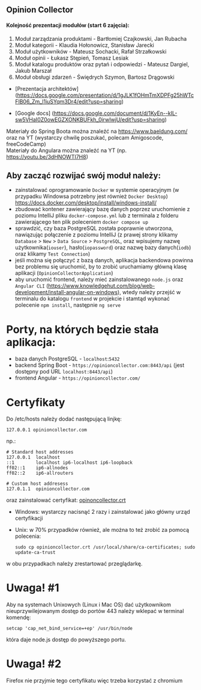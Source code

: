 ## Opinion Collector

#### Kolejność prezentacji modułów (start 6 zajęcia):

1. Moduł zarządzania produktami - Bartłomiej Czajkowski, Jan Rubacha
2. Moduł kategorii - Klaudia Hołonowicz, Stanisław Jarecki
3. Moduł użytkowników - Mateusz Sochacki, Rafał Strzałkowski
4. Moduł opinii - Łukasz Stępień, Tomasz Lesiak
5. Moduł katalogu produktów oraz pytań i odpowiedzi - Mateusz Dargiel, Jakub Marszał
6. Moduł obsługi zdarzeń - Świędrych Szymon, Bartosz Drągowski


- [Prezentacja architektów] (https://docs.google.com/presentation/d/1gJLK1fOHmTmXDPFg25hWTcFlB06_Zm_l1iuSYqm3Dr4/edit?usp=sharing)

- [Google docs] (https://docs.google.com/document/d/1KyEn--kIL-sw5VHaI0Z0owEGZXONKBUFkh_0irwIwjU/edit?usp=sharing)

Materiały do Spring Boota można znaleźć na https://www.baeldung.com/ oraz na YT (wystarczy chwilę poszukać, polecam
Amigoscode, freeCodeCamp)  
Materiały do Angulara można znaleźć na YT (np. https://youtu.be/3dHNOWTI7H8)

## Aby zacząć rozwijać swój moduł należy:

- zainstalować oprogramowanie `Docker` w systemie operacyjnym (w przypadku Windowsa potrzebny jest
  również `Docker Desktop`) https://docs.docker.com/desktop/install/windows-install/
- zbudować kontener zawierający bazę danych poprzez uruchomienie z poziomu IntelliJ pliku `docker-compose.yml` lub z
  terminala z folderu zawierającego ten plik poleceniem `docker compose up`
- sprawdzić, czy baza PostgreSQL została poprawnie utworzona, nawiązując połączenie z poziomu IntelliJ (z prawej strony
  klikamy `Database` > `New` > `Data Source` > `PostgreSQL`, oraz wpisujemy nazwę użytkownika(`iouser`),
  hasło(`iopassword`) oraz nazwę bazy danych(`iodb`) oraz klikamy `Test Connection`)
- jeśli można się połączyć z bazą danych, aplikacja backendowa powinna bez problemu się uruchomić, by to zrobić
  uruchamiamy główną klasę aplikacji (`OpinionCollectorApplication`)
- aby uruchomić frontend, należy mieć zainstalowanego `node.js`
  oraz `Angular CLI` (https://www.knowledgehut.com/blog/web-development/install-angular-on-windows), wtedy należy
  przejść w terminalu do katalogu `frontend` w projekcie i stamtąd wykonać polecenie `npm install`, następnie `ng serve`

# Porty, na których będzie stała aplikacja:

- baza danych PostgreSQL - `localhost`:`5432`
- backend Spring Boot - `https://opinioncollector.com:8443/api` (jest dostępny pod URL `localhost:8443/api`)
- frontend Angular - `https://opinioncollector.com/`

# Certyfikaty

Do /etc/hosts należy dodać następującą linjkę:

```127.0.0.1 opinioncollector.com```

np.:

```
# Standard host addresses
127.0.0.1  localhost
::1        localhost ip6-localhost ip6-loopback
ff02::1    ip6-allnodes
ff02::2    ip6-allrouters

# Custom host addresess
127.0.1.1  opinioncollector.com
```

oraz zainstalować certyfikat:
[opinoncollector.crt](res/opinioncollector.crt)

* Windows:
  wystarczy nacisnąć 2 razy i zainstalować jako główny urząd certyfikacji
* Unix:
  w 70% przypadków również, ale można to też zrobić za pomocą polecenia:

  ```sudo cp opinioncollector.crt /usr/local/share/ca-certificates; sudo update-ca-trust```

w obu przypadkach należy zrestartować przeglądarkę.

# Uwaga! #1

Aby na systemach Unixowych (Linux i Mac OS) dać użytkownikom nieuprzywilejowanym dostęp do portów 443 należy wklepać w
terminal komendę:

```setcap 'cap_net_bind_service=+ep' /usr/bin/node```

która daje node.js dostęp do powyższego portu.

# Uwaga! #2

Firefox nie przyjmie tego certyfikatu więc trzeba korzystać z chromium
